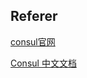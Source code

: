 ## Referer

[consul官网](https://www.consul.io/)

[Consul 中文文档](https://kingfree.gitbook.io/consul/)

